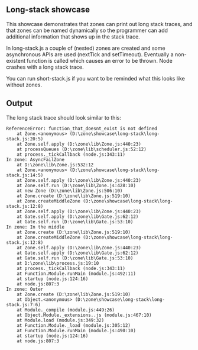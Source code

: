 
## Long-stack showcase

This showcase demonstrates that zones can print out long stack traces,
and that zones can be named dynamically so the programmer can add
additional information that shows up in the stack trace.

In long-stack.js a couple of (nested) zones are created and some
asynchronous APIs are used (nextTick and setTimeout). Eventually a
non-existent function is called which causes an error to be thrown. Node
crashes with a long stack trace.

You can run short-stack.js if you want to be reminded what this looks
like without zones.

## Output

The long stack trace should look similar to this:

```
ReferenceError: function_that_doesnt_exist is not defined
    at Zone.<anonymous> (D:\zone\showcase\long-stack\long-stack.js:20:5)
    at Zone.self.apply (D:\zone\lib\Zone.js:440:23)
    at processQueues (D:\zone\lib\scheduler.js:52:12)
    at process._tickCallback (node.js:343:11)
In zone: AsyncFailZone
    at D:\zone\lib\Zone.js:532:12
    at Zone.<anonymous> (D:\zone\showcase\long-stack\long-stack.js:14:5)
    at Zone.self.apply (D:\zone\lib\Zone.js:440:23)
    at Zone.self.run (D:\zone\lib\Zone.js:428:10)
    at new Zone (D:\zone\lib\Zone.js:506:10)
    at Zone.create (D:\zone\lib\Zone.js:519:10)
    at Zone.createMiddleZone (D:\zone\showcase\long-stack\long-stack.js:12:8)
    at Zone.self.apply (D:\zone\lib\Zone.js:440:23)
    at Gate.self.apply (D:\zone\lib\Gate.js:62:12)
    at Gate.self.run (D:\zone\lib\Gate.js:53:10)
In zone: In the middle
    at Zone.create (D:\zone\lib\Zone.js:519:10)
    at Zone.createMiddleZone (D:\zone\showcase\long-stack\long-stack.js:12:8)
    at Zone.self.apply (D:\zone\lib\Zone.js:440:23)
    at Gate.self.apply (D:\zone\lib\Gate.js:62:12)
    at Gate.self.run (D:\zone\lib\Gate.js:53:10)
    at D:\zone\lib\process.js:19:10
    at process._tickCallback (node.js:343:11)
    at Function.Module.runMain (module.js:492:11)
    at startup (node.js:124:16)
    at node.js:807:3
In zone: Outer
    at Zone.create (D:\zone\lib\Zone.js:519:10)
    at Object.<anonymous> (D:\zone\showcase\long-stack\long-stack.js:7:6)
    at Module._compile (module.js:449:26)
    at Object.Module._extensions..js (module.js:467:10)
    at Module.load (module.js:349:32)
    at Function.Module._load (module.js:305:12)
    at Function.Module.runMain (module.js:490:10)
    at startup (node.js:124:16)
    at node.js:807:3
```
